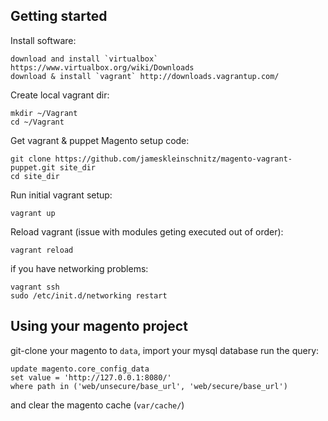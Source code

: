 Getting started
---------------
Install software:
    
    download and install `virtualbox` https://www.virtualbox.org/wiki/Downloads
    download & install `vagrant` http://downloads.vagrantup.com/

Create local vagrant dir:

    mkdir ~/Vagrant
    cd ~/Vagrant
    
Get vagrant & puppet Magento setup code:

    git clone https://github.com/jameskleinschnitz/magento-vagrant-puppet.git site_dir
    cd site_dir
    
Run initial vagrant setup:

    vagrant up

Reload vagrant (issue with modules geting executed out of order):

    vagrant reload

if you have networking problems:

    vagrant ssh
    sudo /etc/init.d/networking restart

Using your magento project
--------------------------

git-clone your magento to `data`, import your mysql database run the query:

    update magento.core_config_data
    set value = 'http://127.0.0.1:8080/'
    where path in ('web/unsecure/base_url', 'web/secure/base_url')

and clear the magento cache (`var/cache/`)
